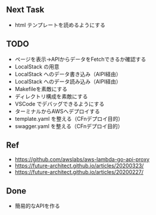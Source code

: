 ## Next Task
- html テンプレートを読めるようにする

## TODO
- ページを表示→APIからデータをFetchできるか確認する
- LocalStack の用意
- LocalStack へのデータ書き込み（AIPI経由）
- LocalStack へのデータ読み込み（AIPI経由）
- Makefileを素敵にする
- ディレクトリ構成を素敵にする
- VSCode でデバッグできるようにする
- ターミナルからAWSへデプロイする
- template.yaml を整える（CFnデプロイ目的）
- swagger.yaml を整える（CFnデプロイ目的）

## Ref
- https://github.com/awslabs/aws-lambda-go-api-proxy
- https://future-architect.github.io/articles/20200323/
- https://future-architect.github.io/articles/20200227/

## Done
- 簡易的なAPIを作る
